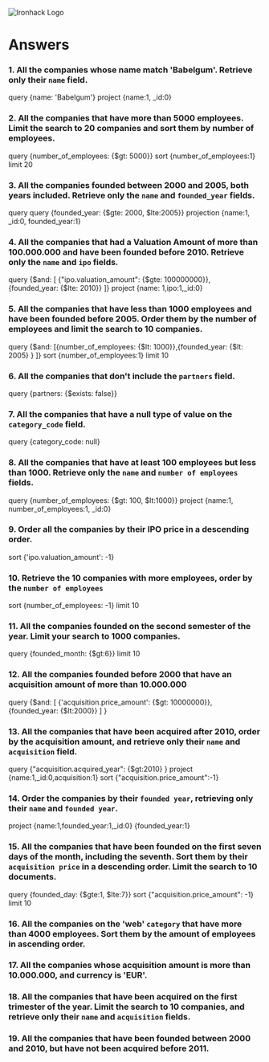 ![Ironhack Logo](https://i.imgur.com/1QgrNNw.png)

# Answers

### 1. All the companies whose name match 'Babelgum'. Retrieve only their `name` field.

query {name: 'Babelgum'}
project {name:1, _id:0}

### 2. All the companies that have more than 5000 employees. Limit the search to 20 companies and sort them by **number of employees**.

query {number_of_employees: {$gt: 5000}}
sort {number_of_employees:1}
limit 20

### 3. All the companies founded between 2000 and 2005, both years included. Retrieve only the `name` and `founded_year` fields.

query query {founded_year: {$gte: 2000, $lte:2005}}
projection {name:1, _id:0, founded_year:1}


### 4. All the companies that had a Valuation Amount of more than 100.000.000 and have been founded before 2010. Retrieve only the `name` and `ipo` fields.

query {$and: [  {"ipo.valuation_amount": {$gte: 100000000}}, {founded_year: {$lte: 2010}}   ]}
project {name: 1,ipo:1,_id:0}

### 5. All the companies that have less than 1000 employees and have been founded before 2005. Order them by the number of employees and limit the search to 10 companies.

query {$and: [{number_of_employees: {$lt: 1000}},{founded_year: {$lt: 2005} } ]}
sort {number_of_employees:1}
limit 10


### 6. All the companies that don't include the `partners` field.

query {partners: {$exists: false}}

### 7. All the companies that have a null type of value on the `category_code` field.

query {category_code: null}

### 8. All the companies that have at least 100 employees but less than 1000. Retrieve only the `name` and `number of employees` fields.

query {number_of_employees: {$gt: 100, $lt:1000}}
project
{name:1, number_of_employees:1, _id:0}

### 9. Order all the companies by their IPO price in a descending order.

sort {'ipo.valuation_amount': -1}

### 10. Retrieve the 10 companies with more employees, order by the `number of employees`

sort {number_of_employees: -1}
limit 10

### 11. All the companies founded on the second semester of the year. Limit your search to 1000 companies.

query {founded_month: {$gt:6}}
limit 10

### 12. All the companies founded before 2000 that have an acquisition amount of more than 10.000.000

query {$and: [ {'acquisition.price_amount': {$gt: 10000000}}, {founded_year: {$lt:2000}} ] }

### 13. All the companies that have been acquired after 2010, order by the acquisition amount, and retrieve only their `name` and `acquisition` field.

query {"acquisition.acquired_year": {$gt:2010} }
project {name:1,_id:0,acquisition:1}
sort {"acquisition.price_amount":-1}

### 14. Order the companies by their `founded year`, retrieving only their `name` and `founded year`.

<!-- query {founded_year: {$ne: null}} -->
project {name:1,founded_year:1,_id:0}
{founded_year:1}

### 15. All the companies that have been founded on the first seven days of the month, including the seventh. Sort them by their `acquisition price` in a descending order. Limit the search to 10 documents.

query {founded_day: {$gte:1, $lte:7}}
sort {"acquisition.price_amount": -1}
limit 10

### 16. All the companies on the 'web' `category` that have more than 4000 employees. Sort them by the amount of employees in ascending order.



### 17. All the companies whose acquisition amount is more than 10.000.000, and currency is 'EUR'.



### 18. All the companies that have been acquired on the first trimester of the year. Limit the search to 10 companies, and retrieve only their `name` and `acquisition` fields.



### 19. All the companies that have been founded between 2000 and 2010, but have not been acquired before 2011.


